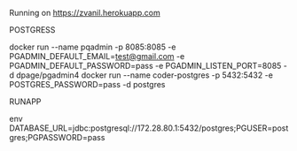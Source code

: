 Running on https://zvanil.herokuapp.com

POSTGRESS

docker run --name pqadmin -p 8085:8085 -e PGADMIN_DEFAULT_EMAIL=test@gmail.com -e PGADMIN_DEFAULT_PASSWORD=pass -e PGADMIN_LISTEN_PORT=8085  -d dpage/pgadmin4
docker run --name coder-postgres -p 5432:5432  -e POSTGRES_PASSWORD=pass -d postgres

RUNAPP

env DATABASE_URL=jdbc:postgresql://172.28.80.1:5432/postgres;PGUSER=postgres;PGPASSWORD=pass
